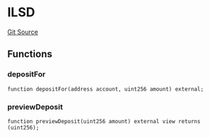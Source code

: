 # ILSD
[Git Source](https://github.com/Alexintosh/auxo-governance/blob/bcf5f08a7131cdcb04a94e985ffb6537e6b575d7/src/interfaces/ILSD.sol)


## Functions
### depositFor


```solidity
function depositFor(address account, uint256 amount) external;
```

### previewDeposit


```solidity
function previewDeposit(uint256 amount) external view returns (uint256);
```

